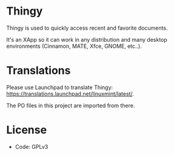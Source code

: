 # Thingy

Thingy is used to quickly access recent and favorite documents.

It's an XApp so it can work in any distribution and many desktop environments (Cinnamon, MATE, Xfce, GNOME, etc..).

# Translations

Please use Launchpad to translate Thingy: https://translations.launchpad.net/linuxmint/latest/.

The PO files in this project are imported from there.

# License

- Code: GPLv3
